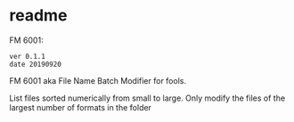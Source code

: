 # readme

FM 6001:

    ver 0.1.1
    date 20190920

FM 6001 aka File Name Batch Modifier for fools.

List files sorted numerically from small to large.
Only modify the files of the largest number of formats in the folder
